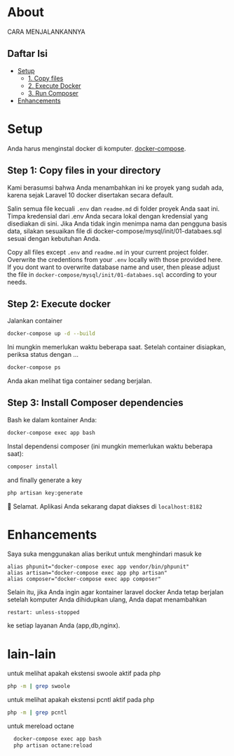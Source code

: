 # About

CARA MENJALANKANNYA 

## Daftar Isi

- [Setup](#setup)
    - [1. Copy files](#step-1-copy-files-in-your-directory)
    - [2. Execute Docker](#step-2-execute-docker)
    - [3. Run Composer](#step-3-install-composer-dependencies)
- [Enhancements](#enhancements)

# Setup

Anda harus menginstal docker di komputer. [docker-compose](https://docs.docker.com/compose/install/).

## Step 1: Copy files in your directory

Kami berasumsi bahwa Anda menambahkan ini ke proyek yang sudah ada, karena sejak Laravel 10 docker disertakan secara default.

Salin semua file kecuali `.env` dan `readme.md` di folder proyek Anda saat ini. Timpa kredensial dari .env Anda secara lokal dengan kredensial yang disediakan di sini. Jika Anda tidak ingin menimpa nama dan pengguna basis data, silakan sesuaikan file di docker-compose/mysql/init/01-databaes.sql sesuai dengan kebutuhan Anda.

Copy all files except `.env` and `readme.md` in your current project folder. Overwrite the credentions from your `.env` locally with those provided here. If you dont want to overwrite database name and user, then please adjust the file in `docker-compose/mysql/init/01-databaes.sql` according to your needs.

## Step 2: Execute docker

Jalankan container

  ```sh
  docker-compose up -d --build
  ```

Ini mungkin memerlukan waktu beberapa saat. Setelah container disiapkan, periksa status dengan ...

  ```sh
  docker-compose ps
  ```

Anda akan melihat tiga container sedang berjalan.


## Step 3: Install Composer dependencies

Bash ke dalam kontainer Anda:

  ```sh
  docker-compose exec app bash
  ```

Instal dependensi composer (ini mungkin memerlukan waktu beberapa saat):

  ```sh
  composer install
  ```

and finally generate a key

  ```sh
  php artisan key:generate
  ```

:tada: Selamat. Aplikasi Anda sekarang dapat diakses di `localhost:8182`

# Enhancements

Saya suka menggunakan alias berikut untuk menghindari masuk ke

  ```
  alias phpunit="docker-compose exec app vendor/bin/phpunit"
  alias artisan="docker-compose exec app php artisan"
  alias composer="docker-compose exec app composer"
  ```

Selain itu, jika Anda ingin agar kontainer laravel docker Anda tetap berjalan setelah komputer Anda dihidupkan ulang, Anda dapat menambahkan

  ```
  restart: unless-stopped
  ```

ke setiap layanan Anda (app,db,nginx).

# lain-lain

untuk melihat apakah ekstensi swoole aktif pada php

  ```sh
  php -m | grep swoole
  ```


untuk melihat apakah ekstensi pcntl aktif pada php

```sh
php -m | grep pcntl
```
untuk mereload octane

```sh
  docker-compose exec app bash
  php artisan octane:reload
```


